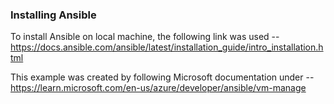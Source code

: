### Installing Ansible
To install Ansible on local machine, the following link was used -- https://docs.ansible.com/ansible/latest/installation_guide/intro_installation.html

This example was created by following Microsoft documentation under -- https://learn.microsoft.com/en-us/azure/developer/ansible/vm-manage 
